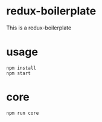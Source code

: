 # redux-boilerplate
This is a redux-boilerplate
# usage
```
npm install
npm start
```
# core
```
npm run core
```
